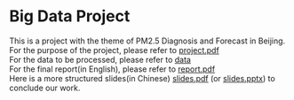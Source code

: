 # Big Data Project

This is a project with the theme of PM2.5 Diagnosis and Forecast in Beijing.  
For the purpose of the project, please refer to [project.pdf](./project.pdf)  
For the data to be processed, please refer to [data](./PRSA_data.csv)  
For the final report(in English), please refer to [report.pdf](./Report.pdf)  
Here is a more structured slides(in Chinese) [slides.pdf](./presentation.pdf) (or [slides.pptx](./presentation.pptx)) to conclude our work.
